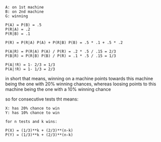 ```
A: on 1st machine
B: on 2nd machine
G: winning

P(A) = P(B) = .5
P(R|A) = .2
P(R|B) = .1

P(R) = P(R|A) P(A) + P(R|B) P(B) = .5 * .1 + .5 * .2

P(A|R) = P(R|A) P(A) / P(R) = .2 * .5 / .15 = 2/3
P(B|R) = P(R|B) P(B) / P(R) = .1 * .5 / .15 = 1/3

P(A|!R) = 1- 2/3 = 1/3
P(A|!R) = 1- 1/3 = 2/3
```

in short that means, winning on a machine points towards this machine being the
one with 20% winning chances, whereas loosing points to this machine being the
one with a 10% winning chance

so for consecutive tests tht means:

```
X: has 20% chance to win
Y: has 10% chance to win

for n tests and k wins:

P(X) = (1/3)**k + (2/3)**(n-k)
P(Y) = (1/3)**k + (2/3)**(n-k)

```
